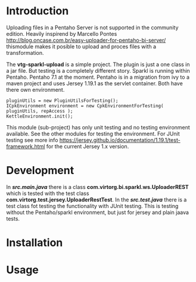 # Introduction
Uploading files in a Pentaho Server is not supported in the community edition. Heavily inspirend by Marcello Pontes http://blog.oncase.com.br/easy-uploader-for-pentaho-bi-server/ thismodule makes it posible to upload and proces files with a transformation.

The **vtg-sparkl-upload** is a simple project. The plugin is just a one class in a jar file. But testing is a completely different story. Sparkl is running within Pentaho. Pentaho 7.1 at the moment.
Pentaho is in a migration from ivy to a maven project and uses Jersey 1.19.1 as the servlet container. Both have there own environment.

```
pluginUtils = new PluginUtilsForTesting();
ICpkEnvironment environment = new CpkEnvironmentForTesting( pluginUtils, repAccess );
KettleEnvironment.init();
```

This module (sub-project) has only unit testing and no testing environment available. See the other modules for testing the environment. For JUnit testing see more info https://jersey.github.io/documentation/1.19.1/test-framework.html for the current Jersey 1.x version. 

# Development
In ***src.main.java*** there is a class **com.virtorg.bi.sparkl.ws.UploaderREST** which is tested with the test class **com.virtorg.test.jersey.UploaderRestTest**.
In the ***src.test.java*** there is a test class fot testing the functionality with JUnit testing. This is testing without the Pentaho/sparkl environment, but just for jersey and plain jaava tests.

# Installation


# Usage


